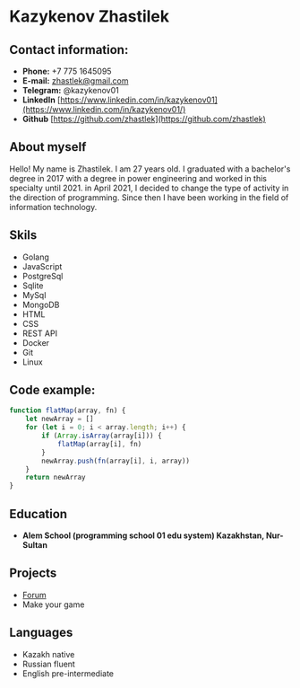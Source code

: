 # Kazykenov Zhastilek

## Contact information:
- **Phone:** +7 775 1645095
- **E-mail:** zhastlek@gmail.com
- **Telegram:** @kazykenov01
- **LinkedIn** [https://www.linkedin.com/in/kazykenov01](https://www.linkedin.com/in/kazykenov01/)
- **Github** [https://github.com/zhastlek](https://github.com/zhastlek)

## About myself
Hello! My name is Zhastilek. I am 27 years old. I graduated with a bachelor's degree in 2017 with a degree in power engineering and worked in this specialty until 2021. in April 2021, I decided to change the type of activity in the direction of programming. Since then I have been working in the field of information technology.

## Skils
- Golang
- JavaScript
- PostgreSql
- Sqlite
- MySql
- MongoDB
- HTML
- CSS
- REST API
- Docker
- Git
- Linux

## Code example:
```js
function flatMap(array, fn) {
    let newArray = []
    for (let i = 0; i < array.length; i++) {
        if (Array.isArray(array[i])) {
            flatMap(array[i], fn)
        }
        newArray.push(fn(array[i], i, array))
    }
    return newArray
}
```

## Education
- **Alem School (programming school 01 edu system) Kazakhstan, Nur-Sultan**

## Projects
- [Forum](https://github.com/Zhastlek/forum)
- Make your game

## Languages
- Kazakh native
- Russian fluent
- English pre-intermediate
